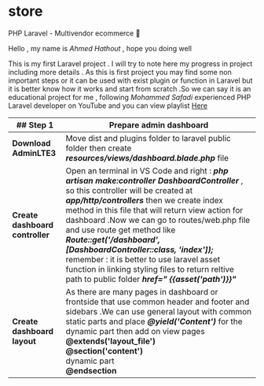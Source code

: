 # store

PHP Laravel - Multivendor ecommerce &#x1F4D7;

Hello , my name is _Ahmed Hathout_ , hope you doing well

This is my first Laravel project . I will try to note here my progress in project including more details . As this is first project you may find some non important steps or it can be used with exist plugin or function in Laravel but it is better know how it works and start from scratch .So we can say it is an educational project for me , following _Mohammed Safadi_ experienced PHP Laravel developer on YouTube and you can view playlist [Here](https://www.youtube.com/playlist?list=PL13Ag2mfco64zMLcFjPb5GVWCu-OAjTrx)

| ## Step 1                       | Prepare admin dashboard                                                                                                                                                                                                                                                                                                                                                                                                                                                                                                                                    |
| ------------------------------- | ---------------------------------------------------------------------------------------------------------------------------------------------------------------------------------------------------------------------------------------------------------------------------------------------------------------------------------------------------------------------------------------------------------------------------------------------------------------------------------------------------------------------------------------------------------- |
| **Download AdminLTE3**          | Move dist and plugins folder to laravel public folder then create **_resources/views/dashboard.blade.php_** file                                                                                                                                                                                                                                                                                                                                                                                                                                           |
| **Create dashboard controller** | Open an terminal in VS Code and right : **_php artisan make:controller DashboardController_** , so this controller will be created at **_app/http/controllers_** then we create index method in this file that will return view action for dashboard .Now we can go to routes/web.php file and use route get method like **_Route::get('/dashboard', [DashboardController::class, 'index']);_** <br>remember : it is better to use laravel asset function in linking styling files to return reltive path to public folder **_href=" {{asset('path')}}"_** |
| **Create dashboard layout**     | As there are many pages in dashboard or frontside that use common header and footer and sidebars .We can use general layout with common static parts and place **_@yield('Content')_** for the dynamic part then add on view pages <br> **@extends('layout_file')**<br> **@section('content')** <br> dynamic part <br> **@endsection**                                                                                                                                                                                                                     |
